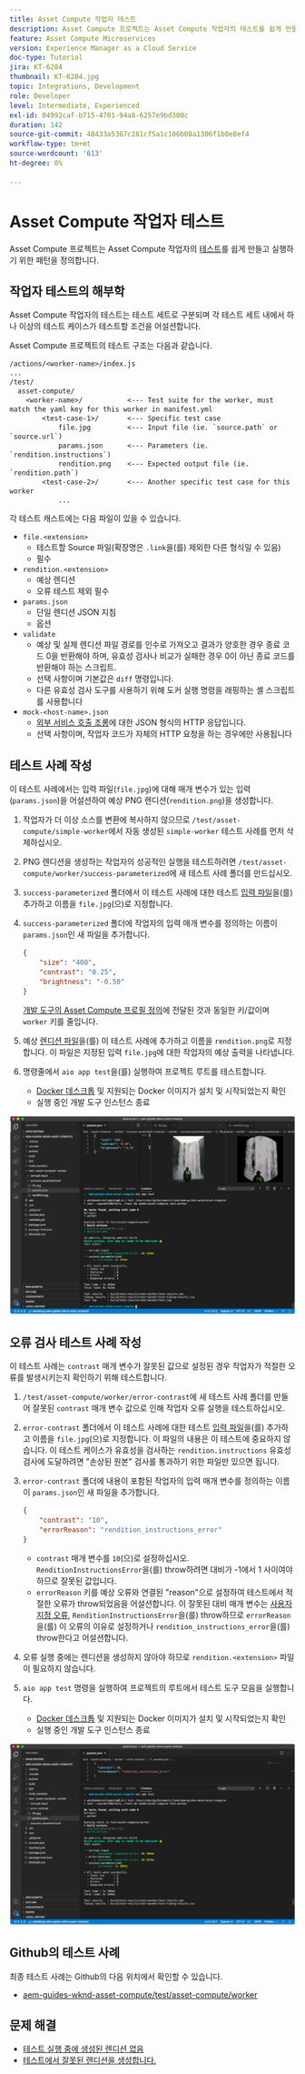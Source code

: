 ```yaml
---
title: Asset Compute 작업자 테스트
description: Asset Compute 프로젝트는 Asset Compute 작업자의 테스트를 쉽게 만들고 실행하기 위한 패턴을 정의합니다.
feature: Asset Compute Microservices
version: Experience Manager as a Cloud Service
doc-type: Tutorial
jira: KT-6284
thumbnail: KT-6284.jpg
topic: Integrations, Development
role: Developer
level: Intermediate, Experienced
exl-id: 04992caf-b715-4701-94a8-6257e9bd300c
duration: 142
source-git-commit: 48433a5367c281cf5a1c106b08a1306f1b0e8ef4
workflow-type: tm+mt
source-wordcount: '613'
ht-degree: 0%

---
```


# Asset Compute 작업자 테스트

Asset Compute 프로젝트는 Asset Compute 작업자의 [테스트](https://experienceleague.adobe.com/docs/asset-compute/using/extend/test-custom-application.html?lang=ko)를 쉽게 만들고 실행하기 위한 패턴을 정의합니다.

## 작업자 테스트의 해부학

Asset Compute 작업자의 테스트는 테스트 세트로 구분되며 각 테스트 세트 내에서 하나 이상의 테스트 케이스가 테스트할 조건을 어설션합니다.

Asset Compute 프로젝트의 테스트 구조는 다음과 같습니다.

```
/actions/<worker-name>/index.js
...
/test/
  asset-compute/
    <worker-name>/           <--- Test suite for the worker, must match the yaml key for this worker in manifest.yml
        <test-case-1>/       <--- Specific test case 
            file.jpg         <--- Input file (ie. `source.path` or `source.url`)
            params.json      <--- Parameters (ie. `rendition.instructions`)
            rendition.png    <--- Expected output file (ie. `rendition.path`)
        <test-case-2>/       <--- Another specific test case for this worker
            ...
```

각 테스트 캐스트에는 다음 파일이 있을 수 있습니다.

+ `file.<extension>`
   + 테스트할 Source 파일(확장명은 `.link`을(를) 제외한 다른 형식일 수 있음)
   + 필수
+ `rendition.<extension>`
   + 예상 렌디션
   + 오류 테스트 제외 필수
+ `params.json`
   + 단일 렌디션 JSON 지침
   + 옵션
+ `validate`
   + 예상 및 실제 렌디션 파일 경로를 인수로 가져오고 결과가 양호한 경우 종료 코드 0을 반환해야 하며, 유효성 검사나 비교가 실패한 경우 0이 아닌 종료 코드를 반환해야 하는 스크립트.
   + 선택 사항이며 기본값은 `diff` 명령입니다.
   + 다른 유효성 검사 도구를 사용하기 위해 도커 실행 명령을 래핑하는 셸 스크립트를 사용합니다
+ `mock-<host-name>.json`
   + [외부 서비스 호출 조롱](https://www.mock-server.com/mock_server/creating_expectations.html)에 대한 JSON 형식의 HTTP 응답입니다.
   + 선택 사항이며, 작업자 코드가 자체의 HTTP 요청을 하는 경우에만 사용됩니다

## 테스트 사례 작성

이 테스트 사례에서는 입력 파일(`file.jpg`)에 대해 매개 변수가 있는 입력(`params.json`)을 어설션하여 예상 PNG 렌디션(`rendition.png`)을 생성합니다.

1. 작업자가 더 이상 소스를 변환에 복사하지 않으므로 `/test/asset-compute/simple-worker`에서 자동 생성된 `simple-worker` 테스트 사례를 먼저 삭제하십시오.
1. PNG 렌디션을 생성하는 작업자의 성공적인 실행을 테스트하려면 `/test/asset-compute/worker/success-parameterized`에 새 테스트 사례 폴더를 만드십시오.
1. `success-parameterized` 폴더에서 이 테스트 사례에 대한 테스트 [입력 파일](./assets/test/success-parameterized/file.jpg)을(를) 추가하고 이름을 `file.jpg`(으)로 지정합니다.
1. `success-parameterized` 폴더에 작업자의 입력 매개 변수를 정의하는 이름이 `params.json`인 새 파일을 추가합니다.

   ```json
   { 
       "size": "400",
       "contrast": "0.25",
       "brightness": "-0.50"
   }
   ```

   [개발 도구의 Asset Compute 프로필 정의](../develop/development-tool.md)에 전달된 것과 동일한 키/값이며 `worker` 키를 줄입니다.

1. 예상 [렌디션 파일](./assets/test/success-parameterized/rendition.png)을(를) 이 테스트 사례에 추가하고 이름을 `rendition.png`로 지정합니다. 이 파일은 지정된 입력 `file.jpg`에 대한 작업자의 예상 출력을 나타냅니다.
1. 명령줄에서 `aio app test`을(를) 실행하여 프로젝트 루트를 테스트합니다.
   + [Docker 데스크톱](../set-up/development-environment.md#docker) 및 지원되는 Docker 이미지가 설치 및 시작되었는지 확인
   + 실행 중인 개발 도구 인스턴스 종료

![테스트 - 성공 &#x200B;](./assets/test/success-parameterized/result.png)

## 오류 검사 테스트 사례 작성

이 테스트 사례는 `contrast` 매개 변수가 잘못된 값으로 설정된 경우 작업자가 적절한 오류를 발생시키는지 확인하기 위해 테스트합니다.

1. `/test/asset-compute/worker/error-contrast`에 새 테스트 사례 폴더를 만들어 잘못된 `contrast` 매개 변수 값으로 인해 작업자 오류 실행을 테스트하십시오.
1. `error-contrast` 폴더에서 이 테스트 사례에 대한 테스트 [입력 파일](./assets/test/error-contrast/file.jpg)을(를) 추가하고 이름을 `file.jpg`(으)로 지정합니다. 이 파일의 내용은 이 테스트에 중요하지 않습니다. 이 테스트 케이스가 유효성을 검사하는 `rendition.instructions` 유효성 검사에 도달하려면 &quot;손상된 원본&quot; 검사를 통과하기 위한 파일만 있으면 됩니다.
1. `error-contrast` 폴더에 내용이 포함된 작업자의 입력 매개 변수를 정의하는 이름이 `params.json`인 새 파일을 추가합니다.

   ```json
   {
       "contrast": "10",
       "errorReason": "rendition_instructions_error"
   }
   ```

   + `contrast` 매개 변수를 `10`(으)로 설정하십시오. `RenditionInstructionsError`을(를) throw하려면 대비가 -1에서 1 사이여야 하므로 잘못된 값입니다.
   + `errorReason` 키를 예상 오류와 연결된 &quot;reason&quot;으로 설정하여 테스트에서 적절한 오류가 throw되었음을 어설션합니다. 이 잘못된 대비 매개 변수는 [사용자 지정 오류](../develop/worker.md#errors), `RenditionInstructionsError`을(를) throw하므로 `errorReason`을(를) 이 오류의 이유로 설정하거나 `rendition_instructions_error`을(를) throw한다고 어설션합니다.

1. 오류 실행 중에는 렌디션을 생성하지 않아야 하므로 `rendition.<extension>` 파일이 필요하지 않습니다.
1. `aio app test` 명령을 실행하여 프로젝트의 루트에서 테스트 도구 모음을 실행합니다.
   + [Docker 데스크톱](../set-up/development-environment.md#docker) 및 지원되는 Docker 이미지가 설치 및 시작되었는지 확인
   + 실행 중인 개발 도구 인스턴스 종료

![테스트 - 오류 대비](./assets/test/error-contrast/result.png)

## Github의 테스트 사례

최종 테스트 사례는 Github의 다음 위치에서 확인할 수 있습니다.

+ [aem-guides-wknd-asset-compute/test/asset-compute/worker](https://github.com/adobe/aem-guides-wknd-asset-compute/tree/master/test/asset-compute/worker)

## 문제 해결

+ [테스트 실행 중에 생성된 렌디션 없음](../troubleshooting.md#test-no-rendition-generated)
+ [테스트에서 잘못된 렌디션을 생성합니다.](../troubleshooting.md#tests-generates-incorrect-rendition)
